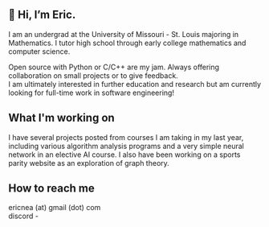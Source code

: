  ## 👋 Hi, I’m Eric. 
 
I am an undergrad at the University of Missouri - St. Louis majoring in Mathematics. 
I tutor high school through early college mathematics and computer science. 

Open source with Python or C/C++ are my jam. Always offering collaboration on small projects or to give feedback.  
I am ultimately interested in further education and research but am currently looking for full-time work in software engineering! 

## What I'm working on 
I have several projects posted from courses I am taking in my last year, including various algorithm analysis programs and a very simple neural network in an elective AI course. I also have been working on a sports parity website as an exploration of graph theory. 

## How to reach me
ericnea (at) gmail (dot) com   
discord - 

<!---
eric-neal/eric-neal is a ✨ special ✨ repository because its `README.md` (this file) appears on your GitHub profile.
You can click the Preview link to take a look at your changes.
--->
